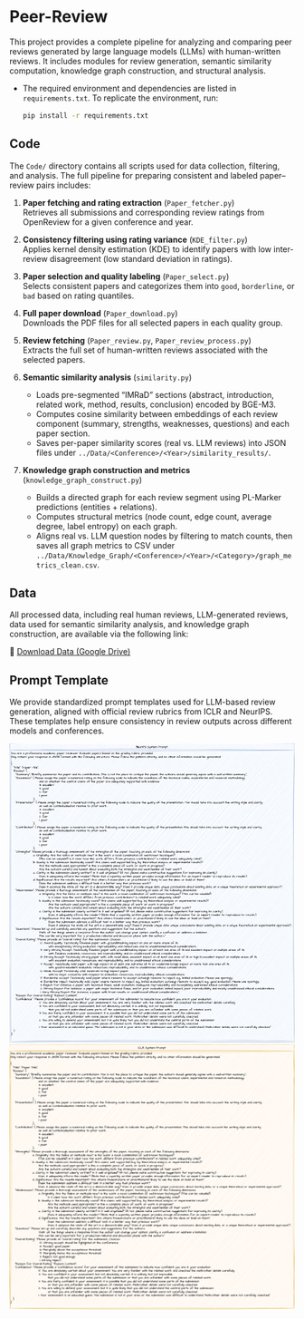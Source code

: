 # Peer-Review

This project provides a complete pipeline for analyzing and comparing peer reviews generated by large language models (LLMs) with human-written reviews. It includes modules for review generation, semantic similarity computation, knowledge graph construction, and structural analysis.

- The required environment and dependencies are listed in `requirements.txt`. To replicate the environment, run:
  ```bash
  pip install -r requirements.txt
  ```

## Code
The `Code/` directory contains all scripts used for data collection, filtering, and analysis. The full pipeline for preparing consistent and labeled paper–review pairs includes:

  1. **Paper fetching and rating extraction** (`Paper_fetcher.py`)  
     Retrieves all submissions and corresponding review ratings from OpenReview for a given conference and year.

  2. **Consistency filtering using rating variance** (`KDE_filter.py`)  
     Applies kernel density estimation (KDE) to identify papers with low inter-review disagreement (low standard deviation in ratings).

  3. **Paper selection and quality labeling** (`Paper_select.py`)  
     Selects consistent papers and categorizes them into `good`, `borderline`, or `bad` based on rating quantiles.

  4. **Full paper download** (`Paper_download.py`)  
     Downloads the PDF files for all selected papers in each quality group.

  5. **Review fetching** (`Paper_review.py`, `Paper_review_process.py`)  
     Extracts the full set of human-written reviews associated with the selected papers.

  6. **Semantic similarity analysis** (`similarity.py`)  
     - Loads pre-segmented “IMRaD” sections (abstract, introduction, related work, method, results, conclusion) encoded by BGE-M3.  
     - Computes cosine similarity between embeddings of each review component (summary, strengths, weaknesses, questions) and each paper section.  
     - Saves per-paper similarity scores (real vs. LLM reviews) into JSON files under `../Data/<Conference>/<Year>/similarity_results/`.

  7. **Knowledge graph construction and metrics** (`knowledge_graph_construct.py`)  
     - Builds a directed graph for each review segment using PL-Marker predictions (entities + relations).  
     - Computes structural metrics (node count, edge count, average degree, label entropy) on each graph.  
     - Aligns real vs. LLM question nodes by filtering to match counts, then saves all graph metrics to CSV under `../Data/Knowledge_Graph/<Conference>/<Year>/<Category>/graph_metrics_clean.csv`.

## Data

All processed data, including real human reviews, LLM-generated reviews, data used for semantic similarity analysis, and knowledge graph construction, are available via the following link:

🔗 [Download Data (Google Drive)](https://drive.google.com/file/d/1QXxo7uEyx9nO5zugbvsAzgFb6dp7dY9I/view?usp=drive_link)

  
## Prompt Template

We provide standardized prompt templates used for LLM-based review generation, aligned with official review rubrics from ICLR and NeurIPS. These templates help ensure consistency in review outputs across different models and conferences.

![Prompt Template Diagram](images/NeurIPS_Prompt.png)
![Prompt Template Diagram](images/ICLR_Prompt.png)
